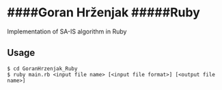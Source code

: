 ﻿####Goran Hrženjak
#####Ruby
==================
Implementation of SA-IS algorithm in Ruby

Usage
-----------
	$ cd GoranHrzenjak_Ruby
    $ ruby main.rb <input file name> [<input file format>] [<output file name>]
	
